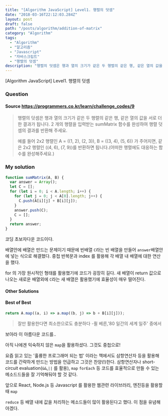 ```yaml
---
title: "[Algorithm JavaScript] Level1. 행렬의 덧셈"
date: "2018-03-16T22:12:03.284Z"
layout: post
draft: false
path: "/posts/algorithm/addition-of-matrix"
category: "Algorithm"
tags:
  - "Algorithm"
  - "알고리즘"
  - "Javascript"
  - "자바스크립트"
  - "행렬의 덧셈"
description: "행렬의 덧셈은 행과 열의 크기가 같은 두 행렬의 같은 행, 같은 열의 값을 서로 더한 결과가 됩니다. 2개의 행렬을 입력받는 sumMatrix 함수를 완성하여 행렬 덧셈의 결과를 반환해 주세요."
---
```


[Algorithm JavaScript] Level1. 행렬의 덧셈

### Question

#### Source https://programmers.co.kr/learn/challenge_codes/9

> 행렬의 덧셈은 행과 열의 크기가 같은 두 행렬의 같은 행, 같은 열의 값을 서로 더한 결과가 됩니다. 2 개의 행렬을 입력받는 sumMatrix 함수를 완성하여 행렬 덧셈의 결과를 반환해 주세요.
>
> 예를 들어 2x2 행렬인 A = ((1, 2), (2, 3)), B = ((3, 4), (5, 6)) 가 주어지면, 같은 2x2 행렬인 ((4, 6), (7, 9))를 반환하면 됩니다.(어떠한 행렬에도 대응하는 함수를 완성해주세요.)

### My solution

```javascript
function sumMatrix(A, B) {
  var answer = Array();
  let C = [];
  for (let i = 0; i < A.length; i++) {
    for (let j = 0; j < A[0].length; j++) {
      C.push(A[i][j] + B[i][j]);
    }
    answer.push(C);
    C = [];
  }
  return answer;
}
```

코딩 초보자다운 코드이다.

배열안에 배열은 만드는 문제이기 때문에 빈배열 `C`라는 빈 배열을 만들어 `answer`배열안에 넣는 식으로 해결했다. 중첩 반복문과 index 를 활용해 각 배열 내 배열에 대한 연산을 했다.

for 의 가장 원시적인 형태를 활용했기에 코드가 굉장히 길다. 새 배열이 return 값으로 나오는 새로운 배열외에 `C`라는 새 배열은 활용했기에 효율성이 매우 떨어진다.

#### Other Solutions

#### Best of Best

```javascript
return A.map((a, i) => a.map((b, j) => b + B[i][j]));
```

> 잘만 활용한다면 최소한으로도 충분하다 -쥘 베른,'80 일간의 세계 일주' 중에서

보아라 이 아름다운 코드를..

아직 나에겐 익숙하지 않은 `map`을 활용하셨다. 그것도 중첩으로!

요즘 읽고 있는 '훌륭한 프로그래머 되는 법' 이라는 책에서도 삼항연산자 등을 활용해 코드를 간략하게 만드는 방법을 언급하고 그것은 찬양(!)한다. 삼항연산자나 short-circuit evaluation(`&&`,`||` 를 활용), `map` `forEach` 등 코드를 효율적으로 만들 수 있는 메소드드들을 잘 기억해둬야 할 것 같다.

앞으로 React, Node.js 등 Javascript 를 활용한 웹관련 라이브러리, 엔진등을 활용할 때 `map`

`reduce` 등 배열 내에 값을 처리하는 메소드들이 많이 활용된다고 했다. 이 점을 유념해야겠다.
